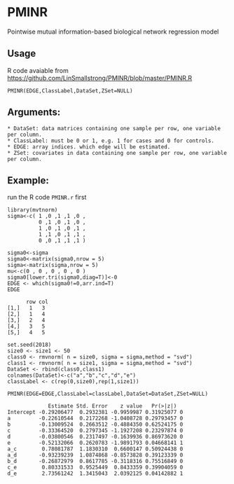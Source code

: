 # PMINR
Pointwise mutual information-based biological network regression model<br>
## Usage<br>
R code avaiable from https://github.com/LinSmallstrong/PMINR/blob/master/PMINR.R <br>

    PMINR(EDGE,ClassLabel,DataSet,ZSet=NULL)

## Arguments:<br>

    * DataSet: data matrices containing one sample per row, one variable per column.  
    * ClassLabel: must be 0 or 1, e.g. 1 for cases and 0 for controls. 
    * EDGE: array indices. which edge will be estimated.
    * ZSet: covariates in data containing one sample per row, one variable per column.

## Example:
run the R code `PMINR.r` first<br>

    library(mvtnorm)
    sigma<-c( 1 ,0 ,1 ,1 ,0 ,  	
              0 ,1 ,0 ,1 ,0 ,	 
              1 ,0 ,1 ,0 ,1 , 	
              1 ,1 ,0 ,1 ,1 ,	 
              0 ,0 ,1 ,1 ,1 ) 
              
    sigma0<-sigma 
    sigma0<-matrix(sigma0,nrow = 5) 
    sigma<-matrix(sigma,nrow = 5) 
    mu<-c(0 , 0 , 0 , 0 , 0 ) 
    sigma0[lower.tri(sigma0,diag=T)]<-0 
    EDGE <- which(sigma0!=0,arr.ind=T) 
    EDGE 

          row col 
    [1,]   1   3 
    [2,]   1   4 
    [3,]   2   4 
    [4,]   3   5 
    [5,]   4   5 

    set.seed(2018) 
    size0 <- size1 <- 50 
    class0 <- rmvnorm( n = size0, sigma = sigma,method = "svd") 
    class1 <- rmvnorm( n = size1, sigma = sigma,method = "svd") 
    DataSet <- rbind(class0,class1) 
    colnames(DataSet)<-c("a","b","c","d","e") 
    classLabel <- c(rep(0,size0),rep(1,size1)) 

    PMINR(EDGE=EDGE,ClassLabel=classLabel,DataSet=DataSet,ZSet=NULL) 

                 Estimate Std. Error    z value   Pr(>|z|)  
    Intercept -0.29206477  0.2932381 -0.9959987 0.31925077 0
    a         -0.22610544  0.2172268 -1.0408728 0.29793457 0
    b         -0.13009524  0.2663512 -0.4884350 0.62524175 0
    c         -0.33364520  0.2797345 -1.1927208 0.23297874 0
    d         -0.03800546  0.2317497 -0.1639936 0.86973620 0
    e         -0.52132066  0.2620783 -1.9891793 0.04668141 1
    a_c        0.78081787  1.1830310  0.6600147 0.50924438 0
    a_d       -0.93239239  1.0874868 -0.8573828 0.39123339 0
    b_d       -0.26872979  0.8617785 -0.3118316 0.75516849 0
    c_e        0.80331533  0.9525449  0.8433359 0.39904059 0
    d_e        2.73561242  1.3415043  2.0392125 0.04142882 1
    

